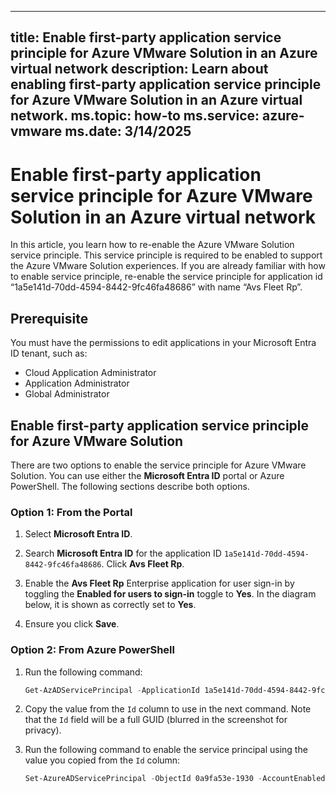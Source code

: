---
title: Enable first-party application service principle for Azure VMware Solution in an Azure virtual network
description: Learn about enabling first-party application service principle for Azure VMware Solution in an Azure virtual network.
ms.topic: how-to
ms.service: azure-vmware
ms.date: 3/14/2025
----

# Enable first-party application service principle for Azure VMware Solution in an Azure virtual network

In this article, you learn how to re-enable the Azure VMware Solution service principle. This service principle is required to be enabled to support the Azure VMware Solution experiences. If you are already familiar with how to enable service principle, re-enable the service principle for application id “1a5e141d-70dd-4594-8442-9fc46fa48686” with name “Avs Fleet Rp”.

## Prerequisite
 
You must have the permissions to edit applications in your Microsoft Entra ID tenant, such as:  
- Cloud Application Administrator  
- Application Administrator  
- Global Administrator  

## Enable first-party application service principle for Azure VMware Solution

There are two options to enable the service principle for Azure VMware Solution. You can use either the **Microsoft Entra ID** portal or Azure PowerShell. The following sections describe both options.

### Option 1: From the Portal  

1. Select **Microsoft Entra ID**.  

2. Search **Microsoft Entra ID** for the application ID `1a5e141d-70dd-4594-8442-9fc46fa48686`. Click **Avs Fleet Rp**.  

3. Enable the **Avs Fleet Rp** Enterprise application for user sign-in by toggling the **Enabled for users to sign-in** toggle to **Yes**. In the diagram below, it is shown as correctly set to **Yes**.  

4. Ensure you click **Save**.  


### Option 2: From Azure PowerShell  

1. Run the following command:  
    ```powershell  
    Get-AzADServicePrincipal -ApplicationId 1a5e141d-70dd-4594-8442-9fc46fa48686  
    ```  

2. Copy the value from the `Id` column to use in the next command. Note that the `Id` field will be a full GUID (blurred in the screenshot for privacy).  

3. Run the following command to enable the service principal using the value you copied from the `Id` column:  
    ```powershell  
    Set-AzureADServicePrincipal -ObjectId 0a9fa53e-1930 -AccountEnabled $True  
    ```  